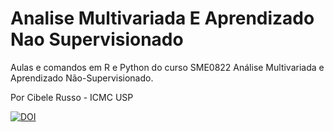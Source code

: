 # Analise Multivariada E Aprendizado Nao Supervisionado

Aulas e comandos em R e Python do curso SME0822 Análise Multivariada e Aprendizado Não-Supervisionado.

Por Cibele Russo - ICMC USP

[![DOI](https://sandbox.zenodo.org/badge/290669218.svg)](https://zenodo-rdm-qa.web.cern.ch/doi/10.5281/zenodo.10002920)
